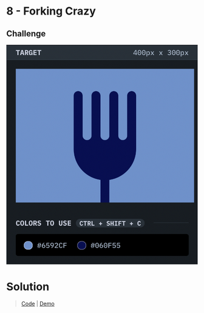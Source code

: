 # 8 - Forking Crazy

## Challenge

![Forking Crazy](./forking-crazy.png)

# Solution

> [Code](https://github.com/npranto/cssbattle/tree/main/battle-1/forking-crazy/index.html) |
> [Demo](https://cssbattle.pages.dev/battle-1/forking-crazy/)
